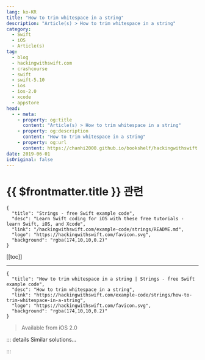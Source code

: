 ```yaml
---
lang: ko-KR
title: "How to trim whitespace in a string"
description: "Article(s) > How to trim whitespace in a string"
category:
  - Swift
  - iOS
  - Article(s)
tag: 
  - blog
  - hackingwithswift.com
  - crashcourse
  - swift
  - swift-5.10
  - ios
  - ios-2.0
  - xcode
  - appstore
head:
  - - meta:
    - property: og:title
      content: "Article(s) > How to trim whitespace in a string"
    - property: og:description
      content: "How to trim whitespace in a string"
    - property: og:url
      content: https://chanhi2000.github.io/bookshelf/hackingwithswift.com/example-code/strings/how-to-trim-whitespace-in-a-string.html
date: 2019-06-01
isOriginal: false
---
```


# {{ $frontmatter.title }} 관련

```component VPCard
{
  "title": "Strings - free Swift example code",
  "desc": "Learn Swift coding for iOS with these free tutorials - learn Swift, iOS, and Xcode",
  "link": "/hackingwithswift.com/example-code/strings/README.md",
  "logo": "https://hackingwithswift.com/favicon.svg",
  "background": "rgba(174,10,10,0.2)"
}
```

[[toc]]

---

```component VPCard
{
  "title": "How to trim whitespace in a string | Strings - free Swift example code",
  "desc": "How to trim whitespace in a string",
  "link": "https://hackingwithswift.com/example-code/strings/how-to-trim-whitespace-in-a-string",
  "logo": "https://hackingwithswift.com/favicon.svg",
  "background": "rgba(174,10,10,0.2)"
}
```

> Available from iOS 2.0

<VidStack src="youtube/4WzqzwJztkg" />

<!-- TODO: 작성 -->

<!-- 
It's not hard to trim whitespace from a string in Swift, but the syntax is a little wordy - or "self-descriptive" if you're feeling optimistic. You need to use the `trimmingCharacters(in:)` method and provide a list of the characters you want to trim. If you're just using whitespace (tabs, spaces and new lines) you can use the predefined `whitespacesAndNewlines` list of characters, like this:

```swift
let str = "  Taylor Swift  "
let trimmed = str.trimmingCharacters(in: .whitespacesAndNewlines)
```

That will set `trimmed` to be "Taylor Swift”.

-->

::: details Similar solutions…

<!--
/quick-start/swiftui/how-to-draw-part-of-a-solid-shape-using-trim">How to draw part of a solid shape using trim() 
/example-code/system/how-to-convert-dates-and-times-to-a-string-using-dateformatter">How to convert dates and times to a string using DateFormatter 
/example-code/strings/how-to-calculate-the-rot13-of-a-string">How to calculate the ROT13 of a string 
/example-code/language/optional-vs-implicitly-unwrapped-optional-whats-the-difference">Optional vs implicitly unwrapped optional: what’s the difference? 
/example-code/uikit/how-to-add-drag-and-drop-to-your-app">How to add drag and drop to your app</a>
-->

:::

